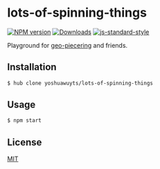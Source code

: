# lots-of-spinning-things
[![NPM version][npm-image]][npm-url]
[![Downloads][downloads-image]][downloads-url]
[![js-standard-style][standard-image]][standard-url]

Playground for [geo-piecering](https://github.com/MikkoH/geo-piecering)
and friends.

## Installation
```sh
$ hub clone yoshuawuyts/lots-of-spinning-things
```

## Usage
```sh
$ npm start
```

## License
[MIT](https://tldrlegal.com/license/mit-license)

[npm-image]: https://img.shields.io/npm/v/lots-of-spinning-things.svg?style=flat-square
[npm-url]: https://npmjs.org/package/lots-of-spinning-things
[downloads-image]: http://img.shields.io/npm/dm/lots-of-spinning-things.svg?style=flat-square
[downloads-url]: https://npmjs.org/package/lots-of-spinning-things
[standard-image]: https://img.shields.io/badge/code%20style-standard-brightgreen.svg?style=flat-square
[standard-url]: https://github.com/feross/standard
